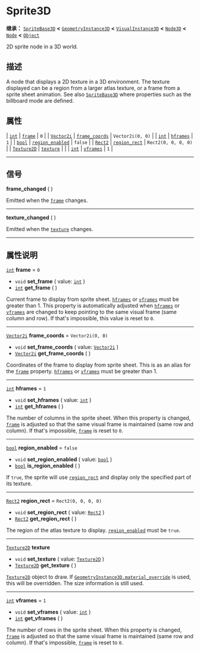 <!-- ⚠ 请勿编辑本文件 ⚠ -->
<!-- 本文档使用脚本从 WeDot 引擎源码仓库生成。 -->
<!-- 生成脚本：https://github.com/WeDot-Engine/WeDot/tree/4.3/doc/tools/make_md.py； -->
<!-- 原文件：https://github.com/WeDot-Engine/WeDot/tree/4.3/doc/classes/Sprite3D.xml。 -->

<div id="_class_sprite3d"></div>

# Sprite3D

**继承：** [`SpriteBase3D`](class_spritebase3d.md) **<** [`GeometryInstance3D`](class_geometryinstance3d.md) **<** [`VisualInstance3D`](class_visualinstance3d.md) **<** [`Node3D`](class_node3d.md) **<** [`Node`](class_node.md) **<** [`Object`](class_object.md)

2D sprite node in a 3D world.

## 描述

A node that displays a 2D texture in a 3D environment. The texture displayed can be a region from a larger atlas texture, or a frame from a sprite sheet animation. See also [`SpriteBase3D`](class_spritebase3d.md) where properties such as the billboard mode are defined.

## 属性

| [`int`](class_int.md)             | [`frame`](#class_sprite3d_property_frame)                   | ``0``                 |
| [`Vector2i`](class_vector2i.md)   | [`frame_coords`](#class_sprite3d_property_frame_coords)     | ``Vector2i(0, 0)``    |
| [`int`](class_int.md)             | [`hframes`](#class_sprite3d_property_hframes)               | ``1``                 |
| [`bool`](class_bool.md)           | [`region_enabled`](#class_sprite3d_property_region_enabled) | ``false``             |
| [`Rect2`](class_rect2.md)         | [`region_rect`](#class_sprite3d_property_region_rect)       | ``Rect2(0, 0, 0, 0)`` |
| [`Texture2D`](class_texture2d.md) | [`texture`](#class_sprite3d_property_texture)               |                       |
| [`int`](class_int.md)             | [`vframes`](#class_sprite3d_property_vframes)               | ``1``                 |

<!-- rst-class:: classref-section-separator -->

---

## 信号

<div id="_class_class_sprite3d_signal_frame_changed"></div>

**frame_changed** ( ) <div id="class_sprite3d_signal_frame_changed"></div>

Emitted when the [`frame`](#class_sprite3d_property_frame) changes.

<!-- rst-class:: classref-item-separator -->

---

<div id="_class_class_sprite3d_signal_texture_changed"></div>

**texture_changed** ( ) <div id="class_sprite3d_signal_texture_changed"></div>

Emitted when the [`texture`](#class_sprite3d_property_texture) changes.

<!-- rst-class:: classref-section-separator -->

---

## 属性说明

<div id="_class_sprite3d_property_frame"></div>

[`int`](class_int.md) **frame** = ``0`` <div id="class_sprite3d_property_frame"></div>

- `void` **set_frame** ( value: [`int`](class_int.md) )
- [`int`](class_int.md) **get_frame** ( )

Current frame to display from sprite sheet. [`hframes`](#class_sprite3d_property_hframes) or [`vframes`](#class_sprite3d_property_vframes) must be greater than 1. This property is automatically adjusted when [`hframes`](#class_sprite3d_property_hframes) or [`vframes`](#class_sprite3d_property_vframes) are changed to keep pointing to the same visual frame (same column and row). If that's impossible, this value is reset to `0`.

<!-- rst-class:: classref-item-separator -->

---

<div id="_class_sprite3d_property_frame_coords"></div>

[`Vector2i`](class_vector2i.md) **frame_coords** = ``Vector2i(0, 0)`` <div id="class_sprite3d_property_frame_coords"></div>

- `void` **set_frame_coords** ( value: [`Vector2i`](class_vector2i.md) )
- [`Vector2i`](class_vector2i.md) **get_frame_coords** ( )

Coordinates of the frame to display from sprite sheet. This is as an alias for the [`frame`](#class_sprite3d_property_frame) property. [`hframes`](#class_sprite3d_property_hframes) or [`vframes`](#class_sprite3d_property_vframes) must be greater than 1.

<!-- rst-class:: classref-item-separator -->

---

<div id="_class_sprite3d_property_hframes"></div>

[`int`](class_int.md) **hframes** = ``1`` <div id="class_sprite3d_property_hframes"></div>

- `void` **set_hframes** ( value: [`int`](class_int.md) )
- [`int`](class_int.md) **get_hframes** ( )

The number of columns in the sprite sheet. When this property is changed, [`frame`](#class_sprite3d_property_frame) is adjusted so that the same visual frame is maintained (same row and column). If that's impossible, [`frame`](#class_sprite3d_property_frame) is reset to `0`.

<!-- rst-class:: classref-item-separator -->

---

<div id="_class_sprite3d_property_region_enabled"></div>

[`bool`](class_bool.md) **region_enabled** = ``false`` <div id="class_sprite3d_property_region_enabled"></div>

- `void` **set_region_enabled** ( value: [`bool`](class_bool.md) )
- [`bool`](class_bool.md) **is_region_enabled** ( )

If `true`, the sprite will use [`region_rect`](#class_sprite3d_property_region_rect) and display only the specified part of its texture.

<!-- rst-class:: classref-item-separator -->

---

<div id="_class_sprite3d_property_region_rect"></div>

[`Rect2`](class_rect2.md) **region_rect** = ``Rect2(0, 0, 0, 0)`` <div id="class_sprite3d_property_region_rect"></div>

- `void` **set_region_rect** ( value: [`Rect2`](class_rect2.md) )
- [`Rect2`](class_rect2.md) **get_region_rect** ( )

The region of the atlas texture to display. [`region_enabled`](#class_sprite3d_property_region_enabled) must be `true`.

<!-- rst-class:: classref-item-separator -->

---

<div id="_class_sprite3d_property_texture"></div>

[`Texture2D`](class_texture2d.md) **texture** <div id="class_sprite3d_property_texture"></div>

- `void` **set_texture** ( value: [`Texture2D`](class_texture2d.md) )
- [`Texture2D`](class_texture2d.md) **get_texture** ( )

[`Texture2D`](class_texture2d.md) object to draw. If [`GeometryInstance3D.material_override`](#class_geometryinstance3d_property_material_override) is used, this will be overridden. The size information is still used.

<!-- rst-class:: classref-item-separator -->

---

<div id="_class_sprite3d_property_vframes"></div>

[`int`](class_int.md) **vframes** = ``1`` <div id="class_sprite3d_property_vframes"></div>

- `void` **set_vframes** ( value: [`int`](class_int.md) )
- [`int`](class_int.md) **get_vframes** ( )

The number of rows in the sprite sheet. When this property is changed, [`frame`](#class_sprite3d_property_frame) is adjusted so that the same visual frame is maintained (same row and column). If that's impossible, [`frame`](#class_sprite3d_property_frame) is reset to `0`.

[^virtual]: 本方法通常需要用户覆盖才能生效。
[^const]: 本方法无副作用，不会修改该实例的任何成员变量。
[^vararg]: 本方法除了能接受在此处描述的参数外，还能够继续接受任意数量的参数。
[^constructor]: 本方法用于构造某个类型。
[^static]: 调用本方法无需实例，可直接使用类名进行调用。
[^operator]: 本方法描述的是使用本类型作为左操作数的有效运算符。
[^bitfield]: 这个值是由下列位标志构成位掩码的整数。
[^void]: 无返回值。
